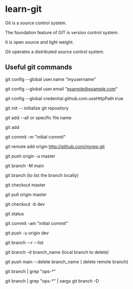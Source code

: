 # learn-git

Git is a source control system. 

The foundation feature of GIT is version control system. 

It is open source and light weight.

Git operates a distributed source control system.

## Useful git commands

git config --global user.name "myusername"

git config --global user.email "example@example.com"

git config --global credential.github.com.useHttpPath true

git init    -- initialize git repository

git add --all or specific file name

git add <filename>

git commit -m "initial commit"

git remote add origin <http://github.com/myrep.git>

git push origin -u master

git branch -M main

git branch (to list the branch locally)

git checkout master

git pull origin master

git checkout -b dev

git status

git commit -am "initial commit"

git push -u origin dev

git branch --r --list

git branch -d branch_name (local branch to delete)

git push main --delete branch_name ( delete remote branch)

git branch | grep "ops-*"

git branch | grep "ops-*" | xargs git branch -D


